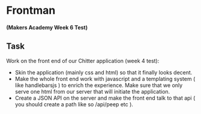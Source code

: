 # Frontman

#### (Makers Academy Week 6 Test)

## Task 
Work on the front end of our Chitter application (week 4 test): 

* Skin the application (mainly css and html) so that it finally looks
decent.
* Make the whole front end work with javascript and a templating
system ( like handlebarsjs ) to enrich the experience. Make sure that
we only serve one html from our server that will initiate the
application.
* Create a JSON API on the server and make the front end talk to that
api ( you should create a path like so /api/peep etc ).